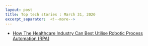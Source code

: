 ```yaml
---
layout: post
title: Top tech stories : March 31, 2020
excerpt_separator:  <!--more-->
---
```


<ul>
  <li><a href="https://hackernoon.com/how-the-healthcare-industry-can-best-utilise-robotic-process-automation-rba-htft3ybu?source=rss">How The Healthcare Industry Can Best Utilise Robotic Process Automation (RPA)</a></li>  
</ul>